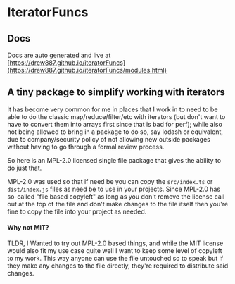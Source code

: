 # IteratorFuncs

## Docs

Docs are auto generated and live at [https://drew887.github.io/iteratorFuncs](https://drew887.github.io/iteratorFuncs/modules.html)

## A tiny package to simplify working with iterators

It has become very common for me in places that I work in to need to be able to do the classic map/reduce/filter/etc
with iterators (but don't want to have to convert them into arrays first since that is bad for perf); while also not
being allowed to bring in a package to do so, say lodash or equivalent, due to company/security policy of not allowing
new outside packages without having to go through a formal review process.

So here is an MPL-2.0 licensed single file package that gives the ability to do just that.

MPL-2.0 was used so that if need be you can copy the `src/index.ts` or `dist/index.js` files as need be to use in your
projects. Since MPL-2.0 has so-called "file based copyleft" as long as you don't remove the license call out at the top
of the file and don't make changes to the file itself then you're fine to copy the file into your project as needed.

#### Why not MIT?

TLDR, I Wanted to try out MPL-2.0 based things, and while the MIT license would also fit my use case quite well I want
to keep some level of copyleft to my work. This way anyone can use the file untouched so to speak but if they make any
changes to the file directly, they're required to distribute said changes.
